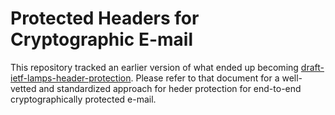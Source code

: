 Protected Headers for Cryptographic E-mail
==========================================

This repository tracked an earlier version of what ended up becoming [draft-ietf-lamps-header-protection](https://datatracker.ietf.org/doc/draft-ietf-lamps-header-protection/).
Please refer to that document for a well-vetted and standardized approach for heder protection for end-to-end cryptographically protected e-mail.
